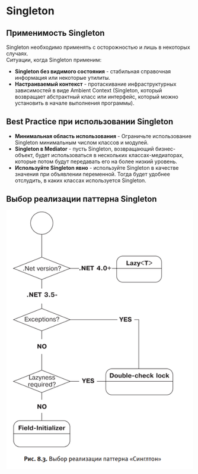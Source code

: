 # Singleton
## Применимость Singleton
Singleton необходимо применять с осторожностью и лишь в некоторых случаях.</br>
Ситуации, когда Singleton применим:
 - **Singleton без видимого состояния** - стабильная справочная информация или некоторые утилиты.
 - **Настраиваемый контекст** - протаскивание инфраструктурных зависимостей в виде Ambient Context 
	(Singleton, который возвращает абстрактный класс или интерфейс, который можно установить в начале выполнения программы).
## Best Practice при использовании Singleton
 - **Минимальная область использования** - Ограничьте использование Singleton минимальным числом классов и модулей.
 - **Singleton в Mediator** - пусть Singleton, возвращающий бизнес-объект, будет использоваться в нескольких
	классах-медиаторах, которые потом будут передавать его на более низкий уровень.
 - **Используйте Singleton явно** - используйте Singleton в качестве значения при объявлении переменной. Тогда будет удобнее отслудить, в каких классах используется Singleton.
## Выбор реализации паттерна Singleton  
![Select singleton realization](./selectPattern.png)